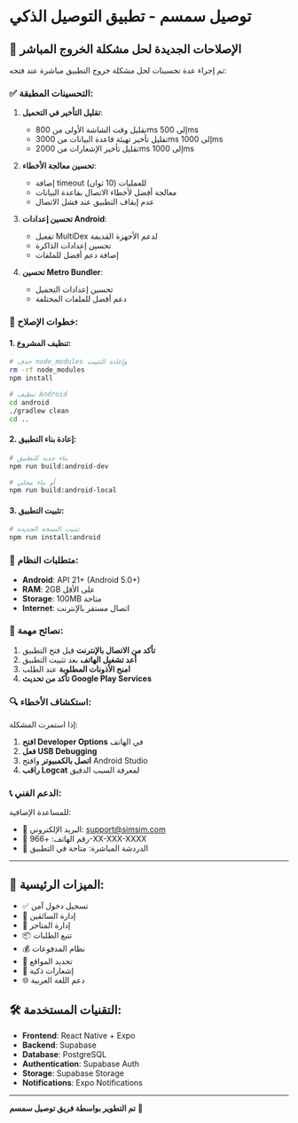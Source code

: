 # توصيل سمسم - تطبيق التوصيل الذكي

## 🚀 الإصلاحات الجديدة لحل مشكلة الخروج المباشر

تم إجراء عدة تحسينات لحل مشكلة خروج التطبيق مباشرة عند فتحه:

### ✅ التحسينات المطبقة:

1. **تقليل التأخير في التحميل**:
   - تقليل وقت الشاشة الأولى من 800ms إلى 500ms
   - تقليل تأخير تهيئة قاعدة البيانات من 3000ms إلى 1000ms
   - تقليل تأخير الإشعارات من 2000ms إلى 1000ms

2. **تحسين معالجة الأخطاء**:
   - إضافة timeout للعمليات (10 ثوان)
   - معالجة أفضل لأخطاء الاتصال بقاعدة البيانات
   - عدم إيقاف التطبيق عند فشل الاتصال

3. **تحسين إعدادات Android**:
   - تفعيل MultiDex لدعم الأجهزة القديمة
   - تحسين إعدادات الذاكرة
   - إضافة دعم أفضل للملفات

4. **تحسين Metro Bundler**:
   - تحسين إعدادات التحميل
   - دعم أفضل للملفات المختلفة

### 🔧 خطوات الإصلاح:

#### 1. تنظيف المشروع:
```bash
# حذف node_modules وإعادة التثبيت
rm -rf node_modules
npm install

# تنظيف Android
cd android
./gradlew clean
cd ..
```

#### 2. إعادة بناء التطبيق:
```bash
# بناء جديد للتطبيق
npm run build:android-dev

# أو بناء محلي
npm run build:android-local
```

#### 3. تثبيت التطبيق:
```bash
# تثبيت النسخة الجديدة
npm run install:android
```

### 📱 متطلبات النظام:

- **Android**: API 21+ (Android 5.0+)
- **RAM**: 2GB على الأقل
- **Storage**: 100MB متاحة
- **Internet**: اتصال مستقر بالإنترنت

### 🚨 نصائح مهمة:

1. **تأكد من الاتصال بالإنترنت** قبل فتح التطبيق
2. **أعد تشغيل الهاتف** بعد تثبيت التطبيق
3. **امنح الأذونات المطلوبة** عند الطلب
4. **تأكد من تحديث Google Play Services**

### 🔍 استكشاف الأخطاء:

إذا استمرت المشكلة:

1. **افتح Developer Options** في الهاتف
2. **فعل USB Debugging**
3. **اتصل بالكمبيوتر** وافتح Android Studio
4. **راقب Logcat** لمعرفة السبب الدقيق

### 📞 الدعم الفني:

للمساعدة الإضافية:
- 📧 البريد الإلكتروني: support@simsim.com
- 📱 رقم الهاتف: +966-XX-XXX-XXXX
- 💬 الدردشة المباشرة: متاحة في التطبيق

---

## 🎯 الميزات الرئيسية:

- ✅ تسجيل دخول آمن
- 🚗 إدارة السائقين
- 🏪 إدارة المتاجر
- 📦 تتبع الطلبات
- 💰 نظام المدفوعات
- 📍 تحديد المواقع
- 🔔 إشعارات ذكية
- 🌐 دعم اللغة العربية

## 🛠️ التقنيات المستخدمة:

- **Frontend**: React Native + Expo
- **Backend**: Supabase
- **Database**: PostgreSQL
- **Authentication**: Supabase Auth
- **Storage**: Supabase Storage
- **Notifications**: Expo Notifications

---

**تم التطوير بواسطة فريق توصيل سمسم** 🚀